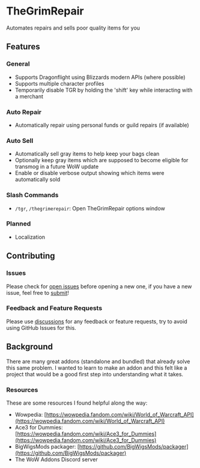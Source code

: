 # TheGrimRepair
Automates repairs and sells poor quality items for you

## Features

### General
- Supports Dragonflight using Blizzards modern APIs (where possible)
- Supports multiple character profiles
- Temporarily disable TGR by holding the 'shift' key while interacting with a merchant

### Auto Repair
- Automatically repair using personal funds or guild repairs (if available)

### Auto Sell
- Automatically sell gray items to help keep your bags clean
- Optionally keep gray items which are supposed to become eligible for transmog in a future WoW update
- Enable or disable verbose output showing which items were automatically sold

### Slash Commands
- `/tgr`, `/thegrimerepair`: Open TheGrimRepair options window

### Planned
- Localization

## Contributing

### Issues
Please check for [open issues] before opening a new one, if you have a new issue, feel free to [submit]!

### Feedback and Feature Requests
Please use [discussions] for any feedback or feature requests, try to avoid using GitHub Issues for this.

## Background
There are many great addons (standalone and bundled) that already solve this same problem. I wanted to learn to make an addon and this felt like a project that would be a good first step into understanding what it takes.

### Resources
These are some resources I found helpful along the way:
- Wowpedia: [https://wowpedia.fandom.com/wiki/World_of_Warcraft_API](https://wowpedia.fandom.com/wiki/World_of_Warcraft_API)
- Ace3 for Dummies: [https://wowpedia.fandom.com/wiki/Ace3_for_Dummies](https://wowpedia.fandom.com/wiki/Ace3_for_Dummies)
- BigWigsMods packager: [https://github.com/BigWigsMods/packager](https://github.com/BigWigsMods/packager)
- The WoW Addons Discord server

[open issues]: https://github.com/Br3gGames/TheGrimRepair/issues
[submit]: https://github.com/Br3gGames/TheGrimRepair/issues/new
[discussions]: https://github.com/Br3gGames/TheGrimRepair/discussions